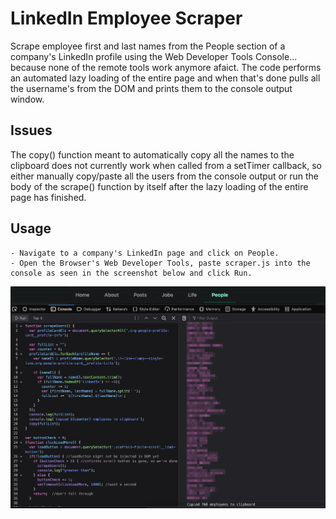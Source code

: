 # LinkedIn Employee Scraper
Scrape employee first and last names from the People section of a company's LinkedIn profile using the Web Developer Tools Console... because none of the remote tools work anymore afaict. 
The code performs an automated lazy loading of the entire page and when that's done pulls all the username's from the DOM and prints them to the console output window.

## Issues
The copy() function meant to automatically copy all the names to the clipboard does not currently work when called from a setTimer callback, so either manually copy/paste all the users from the console output or run the body of the scrape() function by itself after the lazy loading of the entire page has finished.

## Usage
    - Navigate to a company's LinkedIn page and click on People.
    - Open the Browser's Web Developer Tools, paste scraper.js into the console as seen in the screenshot below and click Run.
    
![firefox example](./scrape.png)
